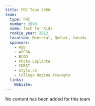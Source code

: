 ```yaml
---
title: FRC Team 3990
team:
  type: FRC
  number: 3990
  name: Tech for Kids
  rookie_year: 2012
  location: Montréal, Québec, Canada
  sponsors:
    - ABB
    - APCRA
    - BCGO
    - Photo Laplante
    - CDRST
    - Stylo.ca
    - College Regina Assumpta
  links:
    Website: 
---
```

No content has been added for this team